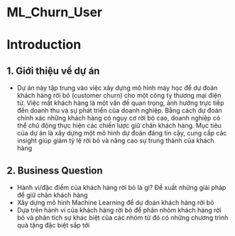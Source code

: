 # ML_Churn_User
# Introduction
## 1. Giới thiệu về dự án
- Dự án này tập trung vào việc xây dựng mô hình máy học để dự đoán khách hàng rời bỏ (customer churn) cho một công ty thương mại điện tử. Việc mất khách hàng là một vấn đề quan trọng, ảnh hưởng trực tiếp đến doanh thu và sự phát triển của doanh nghiệp. Bằng cách dự đoán chính xác những khách hàng có nguy cơ rời bỏ cao, doanh nghiệp có thể chủ động thực hiện các chiến lược giữ chân khách hàng. Mục tiêu của dự án là xây dựng một mô hình dự đoán đáng tin cậy, cung cấp các insight giúp giảm tỷ lệ rời bỏ và nâng cao sự trung thành của khách hàng
## 2. Business Question
- Hành vi/đặc điểm của khách hàng rời bỏ là gì? Đề xuất những giải pháp để giữ chân khách hàng
- Xây dựng mô hình Machine Learning để dự đoán khách hàng rời bỏ
- Dựa trên hành vi của khách hàng rời bỏ để phân nhóm khách hàng rời bỏ và phân tích sự khác biệt của các nhóm từ đó có những chương trình quà tặng đặc biệt sắp tới

